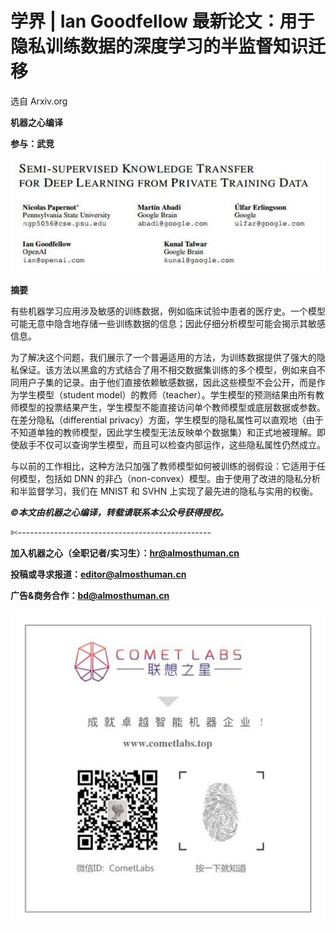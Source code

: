 # 学界 | Ian Goodfellow 最新论文：用于隐私训练数据的深度学习的半监督知识迁移

选自 Arxiv.org

**机器之心编译**

**参与：武竞**

![](img/f0c984a5f662aac48a2b6088a30f3033.jpg) 

**摘要**

有些机器学习应用涉及敏感的训练数据，例如临床试验中患者的医疗史。一个模型可能无意中隐含地存储一些训练数据的信息；因此仔细分析模型可能会揭示其敏感信息。

为了解决这个问题，我们展示了一个普遍适用的方法，为训练数据提供了强大的隐私保证。该方法以黑盒的方式结合了用不相交数据集训练的多个模型，例如来自不同用户子集的记录。由于他们直接依赖敏感数据，因此这些模型不会公开，而是作为学生模型（student model）的教师（teacher）。学生模型的预测结果由所有教师模型的投票结果产生，学生模型不能直接访问单个教师模型或底层数据或参数。在差分隐私（differential privacy）方面，学生模型的隐私属性可以直观地（由于不知道单独的教师模型，因此学生模型无法反映单个数据集）和正式地被理解。即使敌手不仅可以查询学生模型，而且可以检查内部运作，这些隐私属性仍然成立。

与以前的工作相比，这种方法只加强了教师模型如何被训练的弱假设：它适用于任何模型，包括如 DNN 的非凸（non-convex）模型。由于使用了改进的隐私分析和半监督学习，我们在 MNIST 和 SVHN 上实现了最先进的隐私与实用的权衡。

******©本文由机器之心编译，***转载请联系本公众号获得授权******。***

✄------------------------------------------------

**加入机器之心（全职记者/实习生）：hr@almosthuman.cn**

**投稿或寻求报道：editor@almosthuman.cn**

**广告&商务合作：bd@almosthuman.cn**

![](img/a573ff7d72f49f8fe283857b964d06fd.jpg)